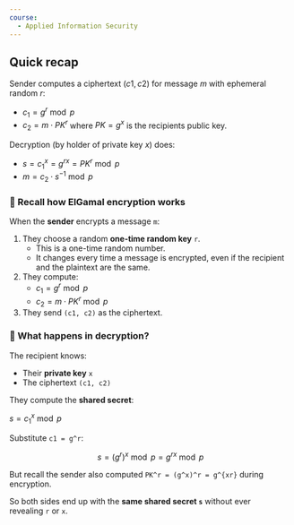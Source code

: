 ```yaml
---
course:
  - Applied Information Security
---
```

## Quick recap
Sender computes a ciphertext $(c1,c2)$ for message $m$ with ephemeral random $r$:
- $c_1 = g^r \bmod p$
- $c_2 = m \cdot PK^r$ where $PK = g^x$ is the recipients public key.

Decryption (by holder of private key $x$) does:
- $s = c_1^x = g^{rx} = PK^r \bmod p$
- $m = c_2 \cdot s^{-1} \bmod p$
### 🔑 Recall how ElGamal encryption works

When the **sender** encrypts a message `m`:

1. They choose a random **one-time random key** `r`.
    - This is a one-time random number.
    - It changes every time a message is encrypted, even if the recipient and the plaintext are the same.
2. They compute:
    - $c_1 = g^r \bmod p$
    - $c_2 = m \cdot PK^r \bmod p$
3. They send `(c1, c2)` as the ciphertext.

### 🧮 What happens in decryption?

The recipient knows:

- Their **private key** `x`
- The ciphertext `(c1, c2)`

They compute the **shared secret**:

$s = {c_1}^x \bmod p$

Substitute `c1 = g^r`:

$$ s = (g^r)^x \bmod p = g^{rx} \bmod p $$

But recall the sender also computed `PK^r = (g^x)^r = g^{xr}` during encryption.

So both sides end up with the **same shared secret `s`** without ever revealing `r` or `x`.